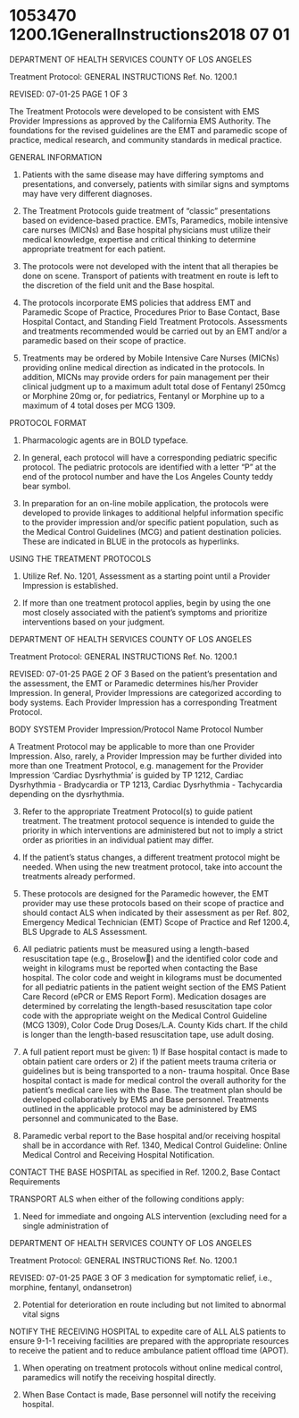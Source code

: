 # 1053470 1200.1GeneralInstructions2018 07 01

DEPARTMENT OF HEALTH SERVICES 
COUNTY OF LOS ANGELES 
 
Treatment Protocol: GENERAL INSTRUCTIONS Ref. No. 1200.1 
 
 
 
 
 
 
REVISED: 07-01-25 PAGE 1 OF 3 
 
The Treatment Protocols were developed to be consistent with EMS Provider Impressions as approved 
by the California EMS Authority.  The foundations for the revised guidelines are the EMT and paramedic 
scope of practice, medical research, and community standards in medical practice.  
 
GENERAL INFORMATION 
 
1. Patients with the same disease may have differing symptoms and presentations, and conversely, 
patients with similar signs and symptoms may have very different diagnoses. 
 
2. The Treatment Protocols guide treatment of “classic” presentations based on evidence-based 
practice. EMTs, Paramedics, mobile intensive care nurses (MICNs) and Base hospital physicians 
must utilize their medical knowledge, expertise and critical thinking to determine appropriate 
treatment for each patient. 
 
3. The protocols were not developed with the intent that all therapies be done on scene. Transport 
of patients with treatment en route is left to the discretion of the field unit and the Base hospital. 
 
4. The protocols incorporate EMS policies that address EMT and Paramedic Scope of Practice, 
Procedures Prior to Base Contact, Base Hospital Contact, and Standing Field Treatment 
Protocols.  Assessments and treatments recommended would be carried out by an EMT and/or a 
paramedic based on their scope of practice.  
 
5. Treatments may be ordered by Mobile Intensive Care Nurses (MICNs) providing online medical 
direction as indicated in the protocols. In addition, MICNs may provide orders for pain 
management per their clinical judgment up to a maximum adult total dose of Fentanyl 250mcg or 
Morphine 20mg or, for pediatrics, Fentanyl or Morphine up to a maximum of 4 total doses per 
MCG 1309. 
 
PROTOCOL FORMAT 
 
1. Pharmacologic agents are in BOLD typeface. 
 
2. In general, each protocol will have a corresponding pediatric specific protocol. The pediatric 
protocols are identified with a letter “P” at the end of the protocol number and have the Los 
Angeles County teddy bear symbol.  
 
3. In preparation for an on-line mobile application, the protocols were developed to provide linkages 
to additional helpful information specific to the provider impression and/or specific patient 
population, such as the Medical Control Guidelines (MCG) and patient destination policies. These 
are indicated in BLUE in the protocols as hyperlinks. 
 
USING THE TREATMENT PROTOCOLS 
 
1. Utilize Ref. No. 1201, Assessment as a starting point until a Provider Impression is established. 
 
2. If more than one treatment protocol applies, begin by using the one most closely associated with 
the patient’s symptoms and prioritize interventions based on your judgment.   
 

DEPARTMENT OF HEALTH SERVICES 
COUNTY OF LOS ANGELES 
 
Treatment Protocol: GENERAL INSTRUCTIONS Ref. No. 1200.1 
 
 
 
 
 
 
REVISED: 07-01-25 PAGE 2 OF 3 
Based on the patient’s presentation and the assessment, the EMT or Paramedic determines 
his/her Provider Impression.  In general, Provider Impressions are categorized according to body 
systems.  Each Provider Impression has a corresponding Treatment Protocol.   
 
BODY SYSTEM 
 Provider Impression/Protocol Name  Protocol Number 
 
A Treatment Protocol may be applicable to more than one Provider Impression.  Also, rarely, a 
Provider Impression may be further divided into more than one Treatment Protocol, e.g. 
management for the Provider Impression ‘Cardiac Dysrhythmia’ is guided by TP 1212, Cardiac 
Dysrhythmia - Bradycardia or TP 1213, Cardiac Dysrhythmia - Tachycardia depending on the 
dysrhythmia. 
 
3. Refer to the appropriate Treatment Protocol(s) to guide patient treatment. The treatment protocol 
sequence is intended to guide the priority in which interventions are administered but not to imply 
a strict order as priorities in an individual patient may differ. 
 
4. If the patient’s status changes, a different treatment protocol might be needed. When using the 
new treatment protocol, take into account the treatments already performed. 
 
5. These protocols are designed for the Paramedic however, the EMT provider may use these 
protocols based on their scope of practice and should contact ALS when indicated by their 
assessment as per Ref. 802, Emergency Medical Technician (EMT) Scope of Practice and Ref 
1200.4, BLS Upgrade to ALS Assessment.  
 
6. All pediatric patients must be measured using a length-based resuscitation tape (e.g., 
Broselow) and the identified color code and weight in kilograms must be reported when 
contacting the Base hospital. The color code and weight in kilograms must be documented for all 
pediatric patients in the patient weight section of the EMS Patient Care Record (ePCR or EMS 
Report Form). Medication dosages are determined by correlating the length-based resuscitation 
tape color code with the appropriate weight on the Medical Control Guideline (MCG 1309), Color 
Code Drug Doses/L.A. County Kids chart. If the child is longer than the length-based resuscitation 
tape, use adult dosing. 
 
7. A full patient report must be given: 1) If Base hospital contact is made to obtain patient care 
orders or 2) if the patient meets trauma criteria or guidelines but is being transported to a non-
trauma hospital. Once Base hospital contact is made for medical control the overall authority for 
the patient’s medical care lies with the Base. The treatment plan should be developed 
collaboratively by EMS and Base personnel. Treatments outlined in the applicable protocol may 
be administered by EMS personnel and communicated to the Base.  
 
8. Paramedic verbal report to the Base hospital and/or receiving hospital shall be in accordance with 
Ref. 1340, Medical Control Guideline: Online Medical Control and Receiving Hospital Notification. 
 
CONTACT THE BASE HOSPITAL as specified in Ref. 1200.2, Base Contact Requirements 
 
TRANSPORT ALS when either of the following conditions apply: 
 
1. Need for immediate and ongoing ALS intervention (excluding need for a single administration of 

DEPARTMENT OF HEALTH SERVICES 
COUNTY OF LOS ANGELES 
 
Treatment Protocol: GENERAL INSTRUCTIONS Ref. No. 1200.1 
 
 
 
 
 
 
REVISED: 07-01-25 PAGE 3 OF 3 
medication for symptomatic relief, i.e., morphine, fentanyl, ondansetron) 
 
2. Potential for deterioration en route including but not limited to abnormal vital signs 
 
NOTIFY THE RECEIVING HOSPITAL to expedite care of ALL ALS patients to ensure 9-1-1 receiving 
facilities are prepared with the appropriate resources to receive the patient and to reduce ambulance 
patient offload time (APOT).   
 
1. When operating on treatment protocols without online medical control, paramedics will notify the 
receiving hospital directly. 
 
2. When Base Contact is made, Base personnel will notify the receiving hospital.
